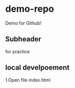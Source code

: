# demo-repo
Demo for Github!

## Subheader
for practice

## local develpoement

1.Open file index.html
